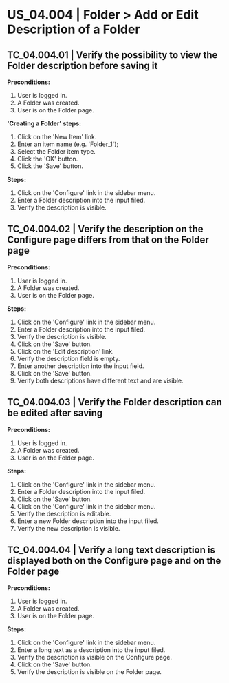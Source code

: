 # US_04.004 | Folder > Add or Edit Description of a Folder

## TC_04.004.01 | Verify the possibility to view the Folder description before saving it
**Preconditions:**
1. User is logged in.
2. A Folder was created.
3. User is on the Folder page.

**'Creating a Folder' steps:**
1. Click on the 'New Item' link.
2. Enter an item name (e.g. 'Folder_1');
3. Select the Folder item type.
4. Click the 'OK' button.
5. Click the 'Save' button.

**Steps:**
1. Click on the 'Configure' link in the sidebar menu.
2. Enter a Folder description into the input filed.
3. Verify the description is visible.




## TC_04.004.02 | Verify the description on the Configure page differs from that on the Folder page
**Preconditions:**
1. User is logged in.
2. A Folder was created.
3. User is on the Folder page.

**Steps:**
1. Click on the 'Configure' link in the sidebar menu.
2. Enter a Folder description into the input filed.
3. Verify the description is visible.
4. Click on the 'Save' button.
5. Click on the 'Edit description' link.
6. Verify the description field is empty.
7. Enter another description into the input field.
8. Click on the 'Save' button.
9. Verify both descriptions have different text and are visible.




## TC_04.004.03 | Verify the Folder description can be edited after saving
**Preconditions:**
1. User is logged in.
2. A Folder was created.
3. User is on the Folder page.

**Steps:**
1. Click on the 'Configure' link in the sidebar menu.
2. Enter a Folder description into the input filed.
3. Click on the 'Save' button.
4. Click on the 'Configure' link in the sidebar menu.
5. Verify the description is editable.
6. Enter a new Folder description into the input filed.
7. Verify the new description is visible.



## TC_04.004.04 | Verify a long text description is displayed both on the Configure page and on the Folder page
**Preconditions:**
1. User is logged in.
2. A Folder was created.
3. User is on the Folder page.

**Steps:**
1. Click on the 'Configure' link in the sidebar menu.
2. Enter a long text as a description into the input filed.
3. Verify the description is visible on the Configure page.
4. Click on the 'Save' button.
5. Verify the description is visible on the Folder page.